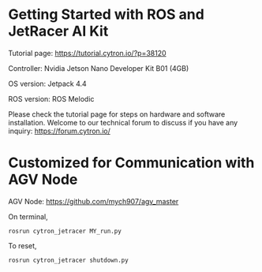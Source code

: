 # Getting Started with ROS and JetRacer AI Kit
Tutorial page: https://tutorial.cytron.io/?p=38120

Controller: Nvidia Jetson Nano Developer Kit B01 (4GB)

OS version: Jetpack 4.4

ROS version: ROS Melodic

Please check the tutorial page for steps on hardware and software installation.
Welcome to our technical forum to discuss if you have any inquiry: https://forum.cytron.io/

# Customized for Communication with AGV Node
AGV Node: https://github.com/mych907/agv_master

On terminal,

```
rosrun cytron_jetracer MY_run.py
```

To reset,

```
rosrun cytron_jetracer shutdown.py
```
